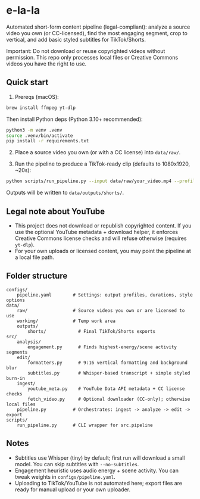 # e-la-la

Automated short-form content pipeline (legal-compliant): analyze a source video you own (or CC-licensed), find the most engaging segment, crop to vertical, and add basic styled subtitles for TikTok/Shorts.

Important: Do not download or reuse copyrighted videos without permission. This repo only processes local files or Creative Commons videos you have the right to use.

## Quick start

1) Prereqs (macOS):

```zsh
brew install ffmpeg yt-dlp
```

Then install Python deps (Python 3.10+ recommended):

```zsh
python3 -m venv .venv
source .venv/bin/activate
pip install -r requirements.txt
```

2) Place a source video you own (or with a CC license) into `data/raw/`.

3) Run the pipeline to produce a TikTok-ready clip (defaults to 1080x1920, ~20s):

```zsh
python scripts/run_pipeline.py --input data/raw/your_video.mp4 --profile tiktok --duration 20
```

Outputs will be written to `data/outputs/shorts/`.

## Legal note about YouTube

- This project does not download or republish copyrighted content. If you use the optional YouTube metadata + download helper, it enforces Creative Commons license checks and will refuse otherwise (requires `yt-dlp`).
- For your own uploads or licensed content, you may point the pipeline at a local file path.

## Folder structure

```
configs/
	pipeline.yaml        # Settings: output profiles, durations, style options
data/
	raw/                 # Source videos you own or are licensed to use
	working/             # Temp work area
	outputs/
		shorts/            # Final TikTok/Shorts exports
src/
	analysis/
		engagement.py      # Finds highest-energy/scene activity segments
	edit/
		formatters.py      # 9:16 vertical formatting and background blur
		subtitles.py       # Whisper-based transcript + simple styled burn-in
	ingest/
		youtube_meta.py    # YouTube Data API metadata + CC license checks
		fetch_video.py     # Optional downloader (CC-only); otherwise local files
	pipeline.py          # Orchestrates: ingest -> analyze -> edit -> export
scripts/
	run_pipeline.py      # CLI wrapper for src.pipeline
```

## Notes

- Subtitles use Whisper (tiny) by default; first run will download a small model. You can skip subtitles with `--no-subtitles`.
- Engagement heuristic uses audio energy + scene activity. You can tweak weights in `configs/pipeline.yaml`.
- Uploading to TikTok/YouTube is not automated here; export files are ready for manual upload or your own uploader.

